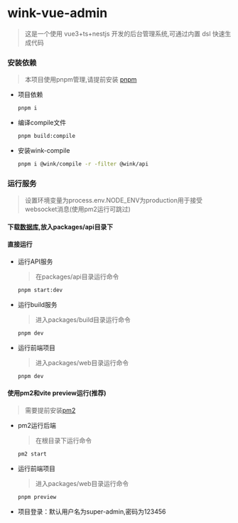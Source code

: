 # wink-vue-admin

> 这是一个使用 vue3+ts+nestjs 开发的后台管理系统,可通过内置 dsl 快速生成代码

### 安装依赖
> 本项目使用pnpm管理,请提前安装 [pnpm](https://pnpm.io/)
- 项目依赖
  ```sh
  pnpm i
  ```
- 编译compile文件
  ```sh
  pnpm build:compile
  ```
- 安装wink-compile  
  ```sh
  pnpm i @wink/compile -r -filter @wink/api
  ```
### 运行服务
> 设置环境变量为process.env.NODE_ENV为production用于接受websocket消息(使用pm2运行可跳过)
#### 下载[数据库](https://pinktu.github.io/admin.db),放入packages/api目录下
#### 直接运行
- 运行API服务
  > 在packages/api目录运行命令
  ```sh
  pnpm start:dev
  ```
- 运行build服务
  > 进入packages/build目录运行命令
  ```sh
  pnpm dev
  ```
- 运行前端项目
  > 进入packages/web目录运行命令
  ```sh
  pnpm dev
  ```
#### 使用pm2和vite preview运行(推荐)
> 需要提前安装[pm2](https://pm2.keymetrics.io/docs/usage/quick-start/)
- pm2运行后端
  > 在根目录下运行命令
  ```sh
  pm2 start
  ```
- 运行前端项目
  > 进入packages/web目录运行命令
  ```sh
  pnpm preview
  ``` 
- 项目登录：默认用户名为super-admin,密码为123456
  